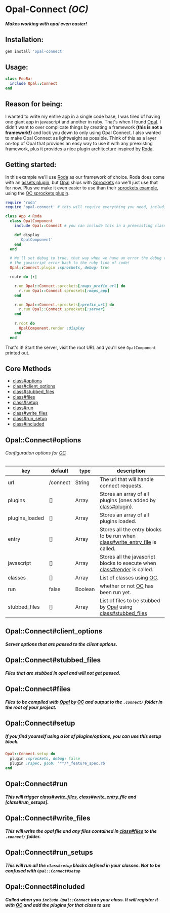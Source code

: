 # **Opal-Connect** *(OC)*
##### *Makes working with opal even easier!*

## Installation:

```ruby
gem install 'opal-connect'
```

## Usage:

```ruby
class FooBar
  include Opal::Connect
end
```

## Reason for being:

I wanted to write my entire app in a single code base,  I was tired of having one giant app in javascript and another in ruby.  That's when I found [Opal].  I didn't want to over complicate things by creating a framework **(this is not a framework!)** and lock you down to only using Opal Connect.  I also wanted to make Opal Connect as lightweight as possible. Think of this as a layer on-top of Opal that provides an easy way to use it with any preexisting framework, plus it provides a nice plugin architecture inspired by [Roda].


## Getting started:

In this example we'll use [Roda] as our framework of choice.  Roda does come with an [assets plugin](https://github.com/jeremyevans/roda/blob/master/lib/roda/plugins/assets.rb), but [Opal] ships with [Sprockets] so we'll just use that for now.  Plus we make it even easier to use than their [sprockets example](https://github.com/opal/opal/tree/master/examples), using the [OC sprockets plugin](https://github.com/cj/opal-connect/tree/master/lib/opal/connect/plugins/sprockets.rb).

```ruby
require 'roda'
require 'opal-connect' # this will require everything you need, including opal.

class App < Roda
  class OpalComponent
    include Opal::Connect # you can include this in a preexisting class

    def display
      'OpalComponent'
    end
  end

  # We'll set debug to true, that way when we have an error the debug console will use maps and map
  # the javascript error back to the ruby line of code!
  Opal::Connect.plugin :sprockets, debug: true

  route do |r|

    r.on Opal::Connect.sprockets[:maps_prefix_url] do
      r.run Opal::Connect.sprockets[:maps_app]
    end

    r.on Opal::Connect.sprockets[:prefix_url] do
      r.run Opal::Connect.sprockets[:server]
    end
    
    r.root do
      OpalComponent.render :display
    end
  end
```

That's it!  Start the server, visit the root URL and you'll see `OpalComponent` printed out.

## Core Methods

- [class#options]
- [class#client_options]
- [class#stubbed_files]
- [class#files]
- [class#setup]
- [class#run]
- [class#write_files]
- [class#run_setup]
- [class#included]

## <a name="class-options"></a>Opal::Connect#options
###### Configuration options for [OC]

| key | default | type | description |
|-----|---------|------|-------------|
| url | /connect| String| The url that will handle connect requests. |
| plugins | [] | Array | Stores an array of all plugins (ones added by [class#plugin]). |
| plugins_loaded | [] | Array | Stores an array of all plugins loaded. |
| entry | [] | Array | Stores all the entry blocks to be run when [class#write_entry_file] is called.
| javascript | [] | Array | Stores all the javascript blocks to execute when [class#render] is called. |
| classes | [] | Array | List of classes using [OC]. |
| run | false | Boolean | whether or not [OC] has been run yet. |
| stubbed_files | [] | Array | List of files to be stubbed by [Opal] using [class#stubbed_files] |


## <a name="class-client_options"></a>Opal::Connect#client_options
##### Server options that are passed to the client options.

## <a name="class-stubbed_files"></a>Opal::Connect#stubbed_files
##### Files that are stubbed in opal and will not get passed.

## <a name="class-files"></a>Opal::Connect#files
##### Files to be compiled with [Opal] by [OC] and output to the `.connect/` folder in the root of your project.

## <a name="class-setup"></a>Opal::Connect#setup
##### If you find yourself using a lot of plugins/options, you can use this setup block.

```ruby
Opal::Connect.setup do
  plugin :sprockets, debug: false
  plugin :rspec, glob: '**/*_feature_spec.rb'
end
```

## <a name="class-run"></a>Opal::Connect#run
##### This will trigger [class#write_files], [class#write_entry_file] and [class#run_setups].

## <a name="class-write_files"></a>Opal::Connect#write_files
##### This will write the opal file and any files contained in [class#files] to the `.connect/` folder.

## <a name="class-run_setups"></a>Opal::Connect#run_setups
##### This will run all the `class#setup` blocks defined in your classes. **Not to be confused with `Opal::Connect#setup`**

## <a name="class-included"></a>Opal::Connect#included
##### Called when you `include Opal::Connect` into your class.  It will register it with [OC] and add the plugins for that class to use

[Opal]: https://github.com/opal/opal "Opal"
[Roda]: https://github.com/jeremyevans/roda "Roda"
[Sprockets]: https://github.com/rails/sprockets "Sprockets"
[OC]: https://github.com/cj/opal-connect "OC"

[class#options]: #class-options
[class#client_options]: #class-client_options
[class#plugin]: #class-plugin
[class#write_entry_file]: #class-write_entry_file
[class#render]: #class-render
[class#stubbed_files]: #class-stubbed_files
[class#files]: #class-files
[class#setup]: #class-setup
[class#run]: #class-run
[class#write_files]: #class-write_files
[class#run_setup]: #class-run_setup
[class#included]: #class-included
